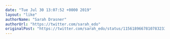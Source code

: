 ```yaml
---
date: "Tue Jul 30 13:07:52 +0000 2019"
layout: "like"
authorName: "Sarah Drasner"
authorUrl: "https://twitter.com/sarah_edo"
originalPost: "https://twitter.com/sarah_edo/status/1156189667810783233"
---
```

